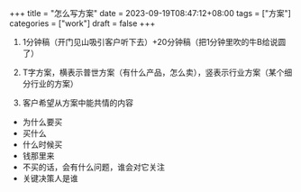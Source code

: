 +++
title = "怎么写方案"
date = 2023-09-19T08:47:12+08:00
tags = ["方案"]
categories = ["work"]
draft = false
+++

1. 1分钟稿（开门见山吸引客户听下去）+20分钟稿（把1分钟里吹的牛B给说圆了）

2. T字方案，横表示普世方案（有什么产品，怎么卖），竖表示行业方案（某个细分行业的方案）

3. 客户希望从方案中能共情的内容
- 为什么要买
- 买什么
- 什么时候买
- 钱那里来
- 不买的话，会有什么问题，谁会对它关注
- 关键决策人是谁